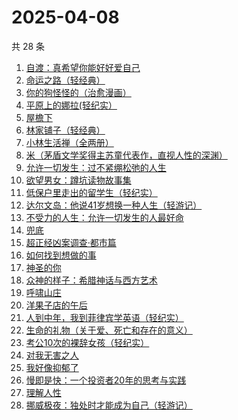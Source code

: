 # 2025-04-08

共 28 条

<!-- BEGIN WEREAD -->
<!-- 最后更新时间 2025-04-08 01:11:31 +0800 -->
1. [自渡：真希望你能好好爱自己](https://weread.qq.com/web/bookDetail/1fb32b80813ab8764g0175d9)
1. [命运之路（轻经典）](https://weread.qq.com/web/bookDetail/51b328d0813ab9b98g010025)
1. [你的狗怪怪的（治愈漫画）](https://weread.qq.com/web/bookDetail/fdb329d0813ab9cd8g0103ba)
1. [平原上的娜拉(轻纪实）](https://weread.qq.com/web/bookDetail/f7932bf0813ab9d2eg012157)
1. [屋檐下](https://weread.qq.com/web/bookDetail/1df32b10813ab9cafg014f54)
1. [林家铺子（轻经典）](https://weread.qq.com/web/bookDetail/f28328a0813ab9ca9g010225)
1. [小林生活禅（全两册）](https://weread.qq.com/web/bookDetail/25d32400813ab705dg0163e9)
1. [米（茅盾文学奖得主苏童代表作，直视人性的深渊）](https://weread.qq.com/web/bookDetail/81d32cd0527f6c81d812605)
1. [允许一切发生：过不紧绷松弛的人生](https://weread.qq.com/web/bookDetail/c2732120813ab7d2dg016e59)
1. [欲望男女：蹲坑读物故事集](https://weread.qq.com/web/bookDetail/f83320a0813ab9c90g015c2e)
1. [低保户里走出的留学生（轻纪实）](https://weread.qq.com/web/bookDetail/cdf32c50813ab9cb4g013287)
1. [达尔文岛：他说41岁想换一种人生（轻游记）](https://weread.qq.com/web/bookDetail/68632510813ab9c23g012f85)
1. [不受力的人生：允许一切发生的人最好命](https://weread.qq.com/web/bookDetail/eaf32b20813ab9cb7g019799)
1. [兜底](https://weread.qq.com/web/bookDetail/69f32160813ab9718g011b1b)
1. [超正经凶案调查·都市篇](https://weread.qq.com/web/bookDetail/cfb32190813ab9cb7g014e24)
1. [如何找到想做的事](https://weread.qq.com/web/bookDetail/71a32fb0813ab8de8g019cc9)
1. [神圣的你](https://weread.qq.com/web/bookDetail/b2132b20813ab9c7cg015b6b)
1. [众神的样子：希腊神话与西方艺术](https://weread.qq.com/web/bookDetail/61d32510720c35d861d1f10)
1. [呼啸山庄](https://weread.qq.com/web/bookDetail/fbd321a05cdc83fbd64bd37)
1. [洋果子店的午后](https://weread.qq.com/web/bookDetail/e2232b30813ab9cd5g014a7b)
1. [人到中年，我到菲律宾学英语（轻纪实）](https://weread.qq.com/web/bookDetail/a7532f80813ab9cddg0176d0)
1. [生命的礼物（关于爱、死亡和存在的意义）](https://weread.qq.com/web/bookDetail/96a32be0813ab7daag0186d6)
1. [考公10次的裸辞女孩（轻纪实）](https://weread.qq.com/web/bookDetail/21832790813ab9c81g010c77)
1. [对我无害之人](https://weread.qq.com/web/bookDetail/a8e323b0813ab86bcg010ff0)
1. [我好像抑郁了](https://weread.qq.com/web/bookDetail/1c032c20813ab9c7cg0178f4)
1. [慢即是快：一个投资者20年的思考与实践](https://weread.qq.com/web/bookDetail/fb2329d0813ab9cb8g0171c0)
1. [理解人性](https://weread.qq.com/web/bookDetail/79632da0813ab9bb7g010002)
1. [挪威极夜：独处时才能成为自己（轻游记）](https://weread.qq.com/web/bookDetail/b8a324b0813ab9ca9g016e46)
<!-- END WEREAD -->